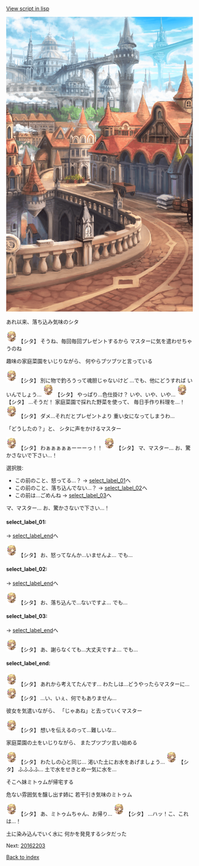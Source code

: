 [View script in lisp](../scripts/20162202.txt)

![town.png](../images/backgrounds/town.png)

あれ以来、落ち込み気味のシタ

<img src="../images/units/201621.png" alt="201621.png" height="34"/>
【シタ】
そうね、毎回毎回プレゼントするから
マスターに気を遣わせちゃうのね

趣味の家庭菜園をいじりながら、
何やらブツブツと言っている

<img src="../images/units/201621.png" alt="201621.png" height="34"/>
【シタ】
別に物で釣ろうって魂胆じゃないけど
…でも、他にどうすれば
いいんでしょう…

<img src="../images/units/201621.png" alt="201621.png" height="34"/>
【シタ】
やっぱり…色仕掛け？
いや、いや、いや…

<img src="../images/units/201621.png" alt="201621.png" height="34"/>
【シタ】
…そうだ！
家庭菜園で採れた野菜を使って、
毎日手作り料理を…！

<img src="../images/units/201621.png" alt="201621.png" height="34"/>
【シタ】
ダメ…それだとプレゼントより
重い女になってしまうわ…

「どうしたの？」と、
シタに声をかけるマスター

<img src="../images/units/201621.png" alt="201621.png" height="34"/>
【シタ】
わぁぁぁぁぁーーーっ！！

<img src="../images/units/201621.png" alt="201621.png" height="34"/>
【シタ】
マ、マスター…
お、驚かさないで下さい…！

選択肢:
- この前のこと、怒ってる…？ → [select_label_01](#select_label_01)へ
- この前のこと、落ち込んでない…？ → [select_label_02](#select_label_02)へ
- この前は…ごめんね → [select_label_03](#select_label_03)へ

マ、マスター…
お、驚かさないで下さい…！

#### select_label_01:
 → [select_label_end](#select_label_end)へ

<img src="../images/units/201621.png" alt="201621.png" height="34"/>
【シタ】
お、怒ってなんか…いませんよ…
でも…

#### select_label_02:
 → [select_label_end](#select_label_end)へ

<img src="../images/units/201621.png" alt="201621.png" height="34"/>
【シタ】
お、落ち込んで…ないですよ…
でも…

#### select_label_03:
 → [select_label_end](#select_label_end)へ

<img src="../images/units/201621.png" alt="201621.png" height="34"/>
【シタ】
あ、謝らなくても…大丈夫ですよ…
でも…

#### select_label_end:

<img src="../images/units/201621.png" alt="201621.png" height="34"/>
【シタ】
あれから考えてたんです…
わたしは…どうやったらマスターに…

<img src="../images/units/201621.png" alt="201621.png" height="34"/>
【シタ】
…い、いぇ、何でもありません…

彼女を気遣いながら、
「じゃあね」と去っていくマスター

<img src="../images/units/201621.png" alt="201621.png" height="34"/>
【シタ】
想いを伝えるのって…難しいな…

家庭菜園の土をいじりながら、
またブツブツ言い始める

<img src="../images/units/201621.png" alt="201621.png" height="34"/>
【シタ】
わたしの心と同じ…
渇いた土にお水をあげましょう…

<img src="../images/units/201621.png" alt="201621.png" height="34"/>
【シタ】
ふふふふ…
土で水をせきとめ一気に水を…

そこへ妹ミトゥムが帰宅する

危ない雰囲気を醸し出す姉に
若干引き気味のミトゥム

<img src="../images/units/201621.png" alt="201621.png" height="34"/>
【シタ】
あ、ミトゥムちゃん、お帰り…

<img src="../images/units/201621.png" alt="201621.png" height="34"/>
【シタ】
…ハッ！こ、これは…！

土に染み込んでいく水に
何かを発見するシタだった

Next: [20162203](20162203.md)

[Back to index](index.md)
